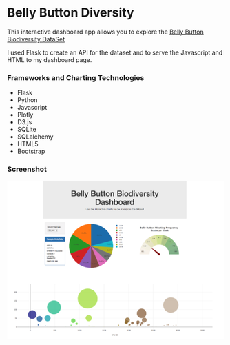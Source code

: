 # Belly Button Diversity
This interactive dashboard app allows you to explore the [Belly Button Biodiversity DataSet](http://robdunnlab.com/projects/belly-button-biodiversity)

I used Flask to create an API for the dataset and to serve the Javascript and HTML to my dashboard page.

### Frameworks and Charting Technologies
* Flask
* Python
* Javascript
* Plotly
* D3.js
* SQLite
* SQLalchemy
* HTML5
* Bootstrap

### Screenshot
![alt text](https://github.com/anselm0/dashboards/blob/master/dirty-belly/bd-dash.png "Dirty Belly Screenshot")
